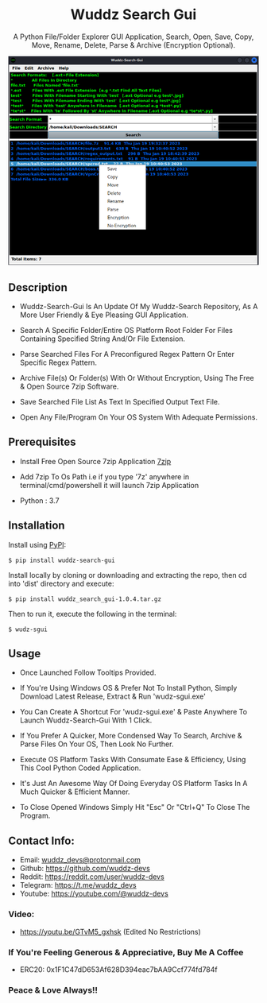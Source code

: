 <h1 align="center">Wuddz Search Gui</h1>
<p align="center">A Python File/Folder Explorer GUI Application, Search, Open, Save, Copy, Move, Rename, Delete, Parse & Archive (Encryption Optional).</p>
<p align="center">
    <img src="https://raw.githubusercontent.com/wuddz-devs/Wuddz-Search-Gui/main/screenshots/wsg.png" alt="Empty interface">
</p>

## Description
 - Wuddz-Search-Gui Is An Update Of My Wuddz-Search Repository, As A More User Friendly & Eye Pleasing GUI Application.
 
 - Search A Specific Folder/Entire OS Platform Root Folder For Files Containing Specified String And/Or File Extension.
  
 - Parse Searched Files For A Preconfigured Regex Pattern Or Enter Specific Regex Pattern.
   
 - Archive File(s) Or Folder(s) With Or Without Encryption, Using The Free & Open Source 7zip Software.
 
 - Save Searched File List As Text In Specified Output Text File.
 
 - Open Any File/Program On Your OS System With Adequate Permissions.

## Prerequisites
 - Install Free Open Source 7zip Application [7zip](https://www.7-zip.org/download.html)
 
 - Add 7zip To Os Path i.e if you type '7z' anywhere in terminal/cmd/powershell it will launch 7zip Application
 
 - Python : 3.7

## Installation
Install using [PyPI](https://pypi.org/project/wuddz-search-gui):
```
$ pip install wuddz-search-gui
```
Install locally by cloning or downloading and extracting the repo, then cd into 'dist' directory and execute:
```
$ pip install wuddz_search_gui-1.0.4.tar.gz
```
Then to run it, execute the following in the terminal:
```
$ wudz-sgui
```

## Usage
 - Once Launched Follow Tooltips Provided.
 
 - If You're Using Windows OS & Prefer Not To Install Python, Simply Download Latest Release, Extract & Run 'wudz-sgui.exe'
 
 - You Can Create A Shortcut For 'wudz-sgui.exe' & Paste Anywhere To Launch Wuddz-Search-Gui With 1 Click.
 
 - If You Prefer A Quicker, More Condensed Way To Search, Archive & Parse Files On Your OS, Then Look No Further.
 
 - Execute OS Platform Tasks With Consumate Ease & Efficiency, Using This Cool Python Coded Application.
 
 - It's Just An Awesome Way Of Doing Everyday OS Platform Tasks In A Much Quicker & Efficient Manner.

 - To Close Opened Windows Simply Hit "Esc" Or "Ctrl+Q" To Close The Program.

## Contact Info:
 - Email:     wuddz_devs@protonmail.com
 - Github:    https://github.com/wuddz-devs
 - Reddit:    https://reddit.com/user/wuddz-devs
 - Telegram:  https://t.me/wuddz_devs
 - Youtube:   https://youtube.com/@wuddz-devs

### Video:
 - https://youtu.be/GTvM5_gxhsk (Edited No Restrictions)

### If You're Feeling Generous & Appreciative, Buy Me A Coffee
 - ERC20: 0x1F1C47dD653Af628D394eac7bAA9Ccf774fd784f

### Peace & Love Always!!
